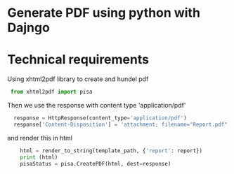 # Generate PDF using python with Dajngo
# Technical requirements 
Using xhtml2pdf library to create and hundel pdf 
```python
 from xhtml2pdf import pisa
```
Then we use the response with content type 'application/pdf'
```python
  response = HttpResponse(content_type='application/pdf')
  response['Content-Disposition'] = 'attachment; filename="Report.pdf"'
```
and render this in html 
```python
    html = render_to_string(template_path, {'report': report})
    print (html)
    pisaStatus = pisa.CreatePDF(html, dest=response)
```
